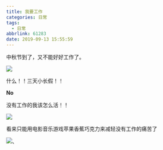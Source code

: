 ```yaml
---
title: 我要工作
categories: 日常
tags:
  - 日常
abbrlink: 61283
date: 2019-09-13 15:55:59
---
```

中秋节到了，又不能好好工作了。

<!--more-->
![](http://img04.sogoucdn.com/app/a/100520021/6f37a019d125a9f11b502f8799cd6d89)


什么！！三天小长假！！

**No**

没有工作的我该怎么活！！

![](https://tse1-mm.cn.bing.net/th?id=OIP.E2YZGpbR_JpWF2OJlEEWBAHaGt&w=233&h=211&c=7&o=5&pid=1.7)

看来只能用电影音乐游戏苹果香蕉巧克力来减轻没有工作的痛苦了

![](https://tse3-mm.cn.bing.net/th?id=OIP.NMPqP20fsacnj0SZlDvG6gHaEP&w=300&h=171&c=7&o=5&pid=1.7)、

